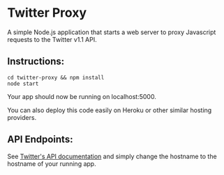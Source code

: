# Twitter Proxy

A simple Node.js application that starts a web server to proxy Javascript requests to the Twitter v1.1 API.

## Instructions:

    cd twitter-proxy && npm install
    node start

Your app should now be running on localhost:5000.

You can also deploy this code easily on Heroku or other similar hosting providers.

## API Endpoints:

See [Twitter's API documentation](https://dev.twitter.com/docs/api/1.1) and simply change the hostname to the hostname of your running app.
